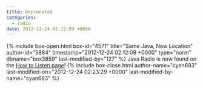 ```yaml
---
title: Deprecated
categories:
  - radio
date: 2012-12-24 02:12:09 +0000
---
```

{% include box-open.html box-id="4571" title="Same Java, New Location" author-id="5884" timestamp="2012-12-24 02:12:09 +0000" type="norm" dbname="box3859" last-modified-by="127" %}
Java Radio is now found on the <a href="http://starmen.net/radio/listen.php">How to Listen page</a>!
{% include box-close.html author-name="cyan683" last-modified-on="2012-12-24 02:23:29 +0000" last-modified-by-name="cyan683" %}
